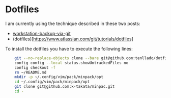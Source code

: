 # Dotfiles

I am currently using the technique described in these two posts:
- [workstation-backup-via-git](https://wiki.tinfoil-hat.net/books/workstation-backup-via-git/page/workstation-backup-via-git)
- (dotfiles)[https://www.atlassian.com/git/tutorials/dotfiles]

To install the dotfiles you have to execute the following lines:

```bash
    git --no-replace-objects clone --bare git@github.com:tenllado/dotfiles.git $HOME/.cfg
    config config --local status.showUntrackedFiles no
    config checkout -f
    rm ~/README.md
    mkdir -p ~/.config/vim/pack/minpack/opt
    cd ~/.config/vim/pack/minpack/opt
    git clone git@github.com:k-takata/minpac.git
    cd -
```

